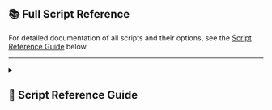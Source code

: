 ## 📚 Full Script Reference

For detailed documentation of all scripts and their options, see the
[Script Reference Guide](#script-reference-guide) below.

---

<details>
<summary><h2>📖 Script Reference Guide</h2></summary>

### 🎯 Main Entry Point

#### **claude-helper.sh** (`ch`)

The main router providing access to all other scripts through simple shortcuts.

**Usage**: `ch <category> [command] [args]`

**Example**: `ch project`, `ch git status`, `ch search find-code "pattern"`

---

### 📊 Project Analysis

#### **project-info.sh** (`chp`)

Provides instant project overview including languages, dependencies, and
structure.

**Usage**: `chp [path]`

**Output**: Languages, key files, dependencies, docker config, directory
structure, git info, size metrics

---

### 🔍 Search Tools

#### **search-tools.sh** (`chs`)

Lightning-fast code searching using ripgrep.

**Commands**:

- `find-code <pattern>` - Find code pattern
- `find-file <pattern>` - Find files by name
- `find-type <ext>` - Find files by extension
- `search-imports <module>` - Search import statements
- `search-function <name>` - Search function definitions
- `search-class <name>` - Search class definitions
- `todo-comments` - Find TODO/FIXME comments
- `large-files [size]` - Find large files
- `recent-files [days]` - Find recently modified
- `count-lines` - Count lines by file type

---

### 🚀 Git Operations

Git operations and workflow helpers.

**Key Commands**:

- `status` - Quick status overview
- `quick-commit <message>` - Stage all & commit
- `pr-ready` - Check if ready for PR
- `pr-create <title> [body]` - Create PR with gh
- `recent [n]` - Show recent commits
- `file-history <file>` - Show file history

---

### 🐳 Docker Operations

#### **docker-quick.sh** (`ch d`)

Quick Docker operations and container management.

**Commands**:

- `ps` - Show running containers
- `logs <name>` - Tail logs for container
- `shell <name>` - Get shell in container
- `inspect <name>` - Inspect container (formatted)
- `clean` - Clean up Docker resources
- `compose-up` - Docker-compose up -d
- `compose-logs [service]` - Docker-compose logs

---

### 📦 TypeScript/Node.js

#### **ts-helper.sh** (`ch ts`)

TypeScript and Node.js project utilities.

**Commands**:

- `deps` - Show dependencies overview
- `scripts` - List available npm scripts
- `build` - Run build script
- `test` - Run tests
- `lint` - Run linter
- `typecheck` - Run TypeScript type check
- `outdated` - Check outdated packages
- `audit` - Security audit

---

### 📚 Multi-File Operations

#### **multi-file.sh** (`ch m`)

Operations on multiple files simultaneously to save tokens.

**Commands**:

- `read-many <file1> <file2> ...` - Read multiple files
- `read-pattern <pattern> [lines]` - Read files matching pattern
- `compare <file1> <file2>` - Compare two files
- `read-related <file>` - Read file and related files

---

### 🎯 Context Generation

#### **claude-context.sh** (`ch ctx`)

Generate optimal context for Claude by analyzing codebase.

**Commands**:

- `for-task <description>` - Generate context for specific task
- `summarize [--save]` - Create codebase summary
- `focus <directory> [depth]` - Focus on specific directory
- `prepare-migration <description>` - Prepare context for migration

---

### 🔗 Code Relationships

#### **code-relationships.sh** (`ch cr`)

Analyze dependencies and imports between files.

**Commands**:

- `imports-of <file>` - Show what a file imports
- `imported-by <file/module>` - Find who imports a file/module
- `dependency-tree <dir> [depth]` - Show dependency structure
- `circular [dir]` - Check for circular dependencies

---

### ✅ Code Quality

#### **code-quality.sh** (`ch cq`)

Find issues and improve code quality.

**Commands**:

- `todos [--with-context]` - Find TODO/FIXME/HACK comments
- `console-logs` - Find console.log statements
- `large-files [threshold]` - Find files exceeding line count
- `complexity [threshold]` - Find complex code patterns
- `secrets-scan` - Scan for potential secrets

---

### 🧠 NLP & Static Analysis

#### **nlp-helper.sh** (`ch nlp`)

Comprehensive static analysis and text processing using Python stdlib.

**Text Analysis Commands**:

- `tokens <file>` - Count characters, words, and estimate tokens
- `summary <file>` - Extract headers and first paragraph
- `keywords <file> [n]` - Show top N keywords (default: 10)
- `questions <file>` - Extract all questions from text
- `sentiment "text"` - Analyze sentiment of text
- `readability <file>` - Calculate readability score
- `ngrams <n> <file>` - Extract n-grams (word pairs, triplets)
- `entities <file>` - Extract potential named entities

**Code Analysis Commands**:

- `overview <file>` - Comprehensive file analysis (combines all below)
- `analyze-complexity <file>` - Cyclomatic complexity analysis (Python)
- `security <file>` - Basic security vulnerability scan
- `imports <file>` - Analyze import dependencies
- `duplicates <file> [n]` - Find duplicate code blocks
- `docs <file>` - Analyze documentation quality
- `smells <file>` - Detect code smells (long functions, deep nesting, etc)

**Example**: `ch nlp overview app.py` - Get complete analysis including
complexity, security issues, code smells, and documentation coverage

---

### 🌐 API Testing

#### **api-helper.sh** (`ch api`)

Comprehensive API testing toolkit with JSON manipulation.

**Commands**:

- `test <endpoint>` - Send HTTP request
- `parse <file>` - Pretty-print JSON
- `compare <file1> <file2>` - Compare API responses
- `extract <file> <path>` - Extract data using jq
- `validate <file>` - Validate JSON structure

---

### 🎨 Interactive Tools

#### **interactive-helper.sh** (`ch i`)

Enhanced interactive selection using fzf and gum.

**Commands**:

- `select-file` - Interactive file selection with preview
- `select-files` - Select multiple files
- `select-script` - Choose and run npm/yarn script
- `select-branch` - Switch git branch interactively
- `search-and-edit` - Search code and edit files
- `quick-commit` - Interactive commit with preview

---

### 🔧 Environment Checks

#### **env-check.sh** (`ch env`)

Check development environment, tools, and requirements.

**Commands**:

- `tools` - Check common dev tools
- `node` - Node.js environment details
- `python` - Python environment details
- `docker` - Docker environment status
- `git` - Git configuration
- `ports` - Common ports status

---

### 🔌 MCP Helpers

#### **mcp-helper.sh** (`ch mcp`)

Shortcuts for MCP (Model Context Protocol) server operations.

**Commands**:

- `linear-issues` - List Linear issues
- `notion-search <query>` - Search Notion
- `browser-open <url>` - Open in browser
- `mastra-docs [topic]` - Mastra documentation

</details>
